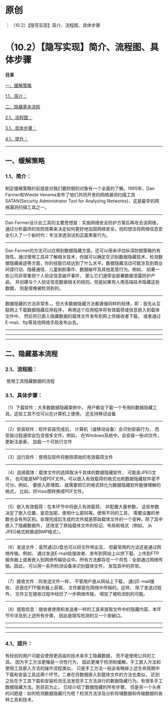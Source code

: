 # 原创
：  （10.2）【隐写实现】简介、流程图、具体步骤

# （10.2）【隐写实现】简介、流程图、具体步骤

**目录**

[一、缓解策略](#%E7%BC%93%E8%A7%A3%E7%AD%96%E7%95%A5)

[1.1、简介：](#%E7%AE%80%E4%BB%8B%EF%BC%9A)

[二、隐藏基本流程](#%E4%BA%8C%E3%80%81%E9%9A%90%E8%97%8F%E5%9F%BA%E6%9C%AC%E6%B5%81%E7%A8%8B)

[2.1、流程图：](#2.1%E3%80%81%E6%B5%81%E7%A8%8B%E5%9B%BE%EF%BC%9A)

[3.1、具体步骤：](#3.1%E3%80%81%E5%85%B7%E4%BD%93%E6%AD%A5%E9%AA%A4%EF%BC%9A)

[4.1、提升：](#4.1%E3%80%81%E6%8F%90%E5%8D%87%EF%BC%9A)

---


## 一、缓解策略

> 
<h3>1.1、简介：</h3>
制定缓解策略的前提是对我们要防御的对象有一个全面的了解。1995年，Dan Farmer和Wieste Venema发布了他们共同开发的网络漏洞扫描工具SATAN(Securtiy Administrator Tool for Analyzing Networks)，这是最早的网络漏洞扫描工具之一。
<hr/>
Dan Farmer设计此工具的主要思想是：实施网络安全防护方案后再攻击该网络，通过分析最终的攻防效果来决定如何更好地加固网络安全。他的想法将网络信息安全引入了一个新时代：专注渗透测试和正面黑客行为。
<hr/>
Dan Farmer的方法可以应用到数据隐藏方面，还可以用来评估纵深防御策略的有效性。通过使用工具并了解相关技术，你就可以确定在识别数据隐藏技术、检测数据隐藏痕迹等方面，你的技能已经达到了什么水平。数据隐藏活动可能涉及到商业间谍行动、隐蔽通信、儿童剥削事件、数据破坏及其他恶意行为。例如， 如果一些公司非常重视个人验证信息破坏事件， 那么它们通常会部署数据泄露防护产品， 并创建与个人验证信息数据相关的规则。但是如果有人用高端技术隐藏这些数据， 则是很难被检测到的。
<hr/>
数据隐藏的方法非常多，。但大多数据隐藏方法都逄循同样的规律，即：首先从互联网上下载数据隐藏应用程序， 再用这个应用程序将有效载荷或信息嵌入到载体文件中， 然后将已嵌入隐藏数据的载体文件发布到网上供接收者下载， 或者通过E-mail、ftp等其他网络手段发布出去。


---


---


---


## 二、隐藏基本流程

> 
<h3>2.1、流程图：</h3>


 使用工具隐藏数据的流程


> 
<h3>3.1、具体步骤：</h3>

（1）下载软件：大多数数据隐藏案例中， 用户都会下载一个专用的数据隐藏工具。这些工具不仅可以在计算机上使用， 还支持移动设备
<hr/>
（2）安装软件：软件安装完成后， 计算机（或移动设备）会识别安装行为， 而安装过程通常会包含很多文件。例如， 在Windows系统中，会安装一些dll文件， 更新注册表， 加载一个可执行文件
<hr/>
（3）运行软件：使用后软件将删除原始的有效载荷文件
<hr/>
（4）选择载体：载体文件的选择取决千具体的数据隐藏软件， 可能是JPEG文件， 也可能是MP3或PDF文件。可以嵌入有效载荷的格式也和数据隐藏软件密不可分。例如， 要嵌入原理图， 就需要把它的格式转化为数据隐藏软件能够理解的格式， 比如，将Visio图转换成PDF文件。
<hr/>
（5）嵌入有效载荷：在本环节中将嵌入有效载荷， 并配置大量参数， 这些参数决定了嵌入位置、是否加密、使用什么密码等。使用不同的工具， 需要设置的参数也会有所区别。处理完成后生成的文件就是原始载体文件的一个变种。除了其中嵌入了隐藏数据外， 还改变了原始载体文件的标记、布局和格式（例如， 从JPEG格式转换成BMP格式）。
<hr/>
（6）发送文件：虽然通过U盘也可以将文件带出去， 但最常用的方法还是通过网络传输。例如， 通过发送E-mail给接收者、发布到网站上以供下载、上传到FTP服务器上或者嵌入到网络传输协议中。所有方法都存在一个共性：全部通过网络传输。因此， 可以用一系列检测设备来识别载体文件， 发现其中的异常。
<hr/>
（7）接收文件：同发送文件一样， 不管用户是从网站上下载， 通过E-mail接收， 还是在FTP服务器上获取， 文件都是在网络中传输的。这样， 除了发送过程外， 文件又在接收过程中经历了一步网络传输， 增加了被检测到的可能。
<hr/>
（8）提取信息：接收者使用和发送者一样的工具来提取文件中的隐藏内容。本环节中涉及到上述所有步骤， 因此是隐写检测的又一个突破口。


---


---


---


> 
<h3>4.1、提升：</h3>
有经验的用户可能会使用更高级的技术来手工隐藏数据， 而不是使用公共的工具。
因为手工方法更像是一次性行为， 因此更难于检测和缓解。手工嵌入方法和使用工具嵌入方法的操作流程类似， 只是手工方法一般会省略掉上述生命周期中下载和安装工具这两个环节。二者在将数据嵌入到载体文件的方法也类似， 区别之处在于工具下载和安装检测无法发现手工方法进行的数据隐藏行为。有很多手工数据隐藏方法。到目前为止， 已经介绍了数据隐藏的所有步骤， 但是另一个头疼的问题是：如何检测数据隐藏行为呢？检测方法涉及分析存储数据和传输数据的各种工具和技术。

